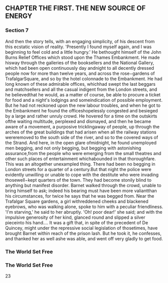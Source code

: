 ## CHAPTER THE FIRST. THE NEW SOURCE OF ENERGY

### Section 7

And then the story tells, with an engaging simplicity, of his descent from this ecstatic vision of reality.
'Presently I found myself again, and I was beginning to feel cold and a little hungry.'
He bethought himself of the John Burns Relief Offices which stood upon the Thames Embankment. He made hisway through the galleries of the booksellers and the National Gallery, which had been open continuously day andnight to all decently dressed people now for more than twelve years, and across the rose−gardens of TrafalgarSquare, and so by the hotel colonnade to the Embankment. He had long known of these admirable offices, whichhad swept the last beggars and matchsellers and all the casual indigent from the London streets, and he believedthat he would, as a matter of course, be able to procure a ticket for food and a night's lodgings and someindication of possible employment.
But he had not reckoned upon the new labour troubles, and when he got to the Embankment he found the officeshopelessly congested and besieged by a large and rather unruly crowd. He hovered for a time on the outskirts ofthe waiting multitude, perplexed and dismayed, and then he became aware of a movement, a purposive tricklingaway of people, up through the arches of the great buildings that had arisen when all the railway stations wereremoved to the south side of the river, and so to the covered ways of the Strand. And here, in the open glare ofmidnight, he found unemployed men begging, and not only begging, but begging with astonishing assurance,from the people who were emerging from the small theatres and other such places of entertainment whichabounded in that thoroughfare.
This was an altogether unexampled thing. There had been no begging in London streets for a quarter of a century.But that night the police were evidently unwilling or unable to cope with the destitute who were invading thosewell−kept quarters of the town. They had become stonily blind to anything but manifest disorder.
Barnet walked through the crowd, unable to bring himself to ask; indeed his bearing must have been more valiantthan his circumstances, for twice he says that he was begged from. Near the Trafalgar Square gardens, a girl withreddened cheeks and blackened eyebrows, who was walking alone, spoke to him with a peculiar friendliness.
'I'm starving,' he said to her abruptly.
'Oh! poor dear!' she said; and with the impulsive generosity of her kind, glanced round and slipped a silver pieceinto his hand....
It was a gift that, in spite of the precedent of De Quincey, might under the repressive social legislation of thosetimes, have brought Barnet within reach of the prison lash. But he took it, he confesses, and thanked her as well ashe was able, and went off very gladly to get food.
### The World Set Free

### The World Set Free
23